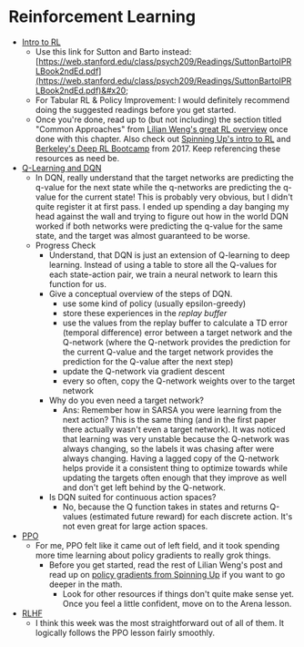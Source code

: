 # Reinforcement Learning

* [Intro to RL](https://arena3-chapter2-rl.streamlit.app/\[2.1]_Intro_to_RL)&#x20;
  * Use this link for Sutton and Barto instead: [https://web.stanford.edu/class/psych209/Readings/SuttonBartoIPRLBook2ndEd.pdf](https://web.stanford.edu/class/psych209/Readings/SuttonBartoIPRLBook2ndEd.pdf)&#x20;
  * For Tabular RL & Policy Improvement: I would definitely recommend doing the suggested readings before you get started.
  * Once you're done, read up to (but not including) the section titled "Common Approaches" from [Lilian Weng's great RL overview](https://lilianweng.github.io/posts/2018-02-19-rl-overview/) once done with this chapter. Also check out [Spinning Up's intro to RL](https://spinningup.openai.com/en/latest/spinningup/rl_intro.html) and [Berkeley's Deep RL Bootcamp](https://sites.google.com/view/deep-rl-bootcamp/lectures) from 2017. Keep referencing these resources as need be.
* [Q-Learning and DQN](https://arena3-chapter2-rl.streamlit.app/\[2.2]_Q-Learning_and_DQN)
  * In DQN, really understand that the target networks are predicting the q-value for the next state while the q-networks are predicting the q-value for the current state! This is probably very obvious, but I didn't quite register it at first pass. I ended up spending a day banging my head against the wall and trying to figure out how in the world DQN worked if both networks were predicting the q-value for the same state, and the target was almost guaranteed to be worse.&#x20;
  * Progress Check
    * Understand, that DQN is just an extension of Q-learning to deep learning. Instead of using a table to store all the Q-values for each state-action pair, we train a neural network to learn this function for us.
    * Give a conceptual overview of the steps of DQN.
      * use some kind of policy (usually epsilon-greedy)
      * store these experiences in the _replay buffer_
      * use the values from the replay buffer to calculate a TD error (temporal difference) error between a target network and the Q-network (where the Q-network provides the prediction for the current Q-value and the target network provides the prediction for the Q-value after the next step)
      * update the Q-network via gradient descent
      * every so often, copy the Q-network weights over to the target network
    * Why do you even need a target network?
      * Ans: Remember how in SARSA you were learning from the next action? This is the same thing (and in the first paper there actually wasn't even a target network). It was noticed that learning was very unstable because the Q-network was always changing, so the labels it was chasing after were always changing. Having a lagged copy of the Q-network helps provide it a consistent thing to optimize towards while updating the targets often enough that they improve as well and don't get left behind by the Q-network.
    * Is DQN suited for continuous action spaces?
      * No, because the Q function takes in states and returns Q-values (estimated future reward) for each discrete action. It's not even great for large action spaces.
* [PPO](https://arena3-chapter2-rl.streamlit.app/\[2.3]_PPO)
  * For me, PPO felt like it came out of left field, and it took spending more time learning about policy gradients to really grok things.
    * Before you get started, read the rest of Lilian Weng's post and read up on [policy gradients from Spinning Up](https://spinningup.openai.com/en/latest/spinningup/rl_intro3.html) if you want to go deeper in the math. &#x20;
      * Look for other resources if things don't quite make sense yet. Once you feel a little confident, move on to the Arena lesson.
* [RLHF](https://arena3-chapter2-rl.streamlit.app/\[2.4]_RLHF)
  * I think this week was the most straightforward out of all of them. It logically follows the PPO lesson fairly smoothly.&#x20;
